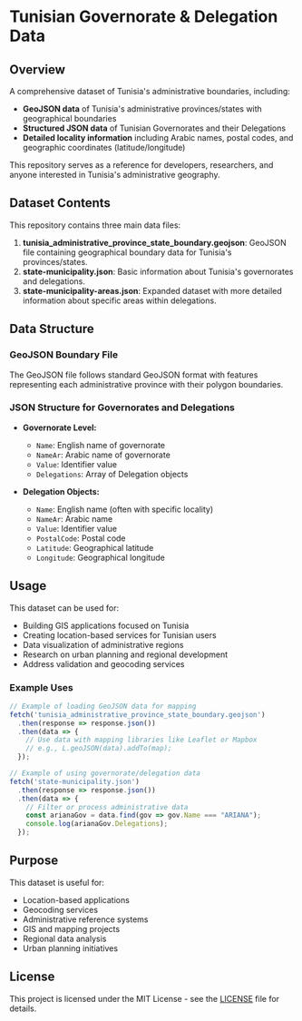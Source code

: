 # Tunisian Governorate & Delegation Data

## Overview

A comprehensive dataset of Tunisia's administrative boundaries, including:

- **GeoJSON data** of Tunisia's administrative provinces/states with geographical boundaries
- **Structured JSON data** of Tunisian Governorates and their Delegations
- **Detailed locality information** including Arabic names, postal codes, and geographic coordinates (latitude/longitude)

This repository serves as a reference for developers, researchers, and anyone interested in Tunisia's administrative geography.

## Dataset Contents

This repository contains three main data files:

1. **tunisia_administrative_province_state_boundary.geojson**: GeoJSON file containing geographical boundary data for Tunisia's provinces/states.
2. **state-municipality.json**: Basic information about Tunisia's governorates and delegations.
3. **state-municipality-areas.json**: Expanded dataset with more detailed information about specific areas within delegations.

## Data Structure

### GeoJSON Boundary File
The GeoJSON file follows standard GeoJSON format with features representing each administrative province with their polygon boundaries.

### JSON Structure for Governorates and Delegations
*   **Governorate Level:**
    *   `Name`: English name of governorate
    *   `NameAr`: Arabic name of governorate
    *   `Value`: Identifier value
    *   `Delegations`: Array of Delegation objects

*   **Delegation Objects:**
    *   `Name`: English name (often with specific locality)
    *   `NameAr`: Arabic name
    *   `Value`: Identifier value
    *   `PostalCode`: Postal code
    *   `Latitude`: Geographical latitude
    *   `Longitude`: Geographical longitude

## Usage

This dataset can be used for:

- Building GIS applications focused on Tunisia
- Creating location-based services for Tunisian users
- Data visualization of administrative regions
- Research on urban planning and regional development
- Address validation and geocoding services

### Example Uses

```javascript
// Example of loading GeoJSON data for mapping
fetch('tunisia_administrative_province_state_boundary.geojson')
  .then(response => response.json())
  .then(data => {
    // Use data with mapping libraries like Leaflet or Mapbox
    // e.g., L.geoJSON(data).addTo(map);
  });

// Example of using governorate/delegation data
fetch('state-municipality.json')
  .then(response => response.json())
  .then(data => {
    // Filter or process administrative data
    const arianaGov = data.find(gov => gov.Name === "ARIANA");
    console.log(arianaGov.Delegations);
  });
```

## Purpose

This dataset is useful for:
- Location-based applications
- Geocoding services
- Administrative reference systems
- GIS and mapping projects
- Regional data analysis
- Urban planning initiatives

## License

This project is licensed under the MIT License - see the [LICENSE](LICENSE) file for details.
